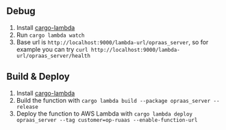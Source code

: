 
## Debug

1. Install [cargo-lambda](https://www.cargo-lambda.info/guide/getting-started.html)
2. Run `cargo lambda watch`
2. Base url is `http://localhost:9000/lambda-url/opraas_server`, so for example you can try `curl http://localhost:9000/lambda-url/opraas_server/health`

## Build & Deploy

1. Install [cargo-lambda](https://www.cargo-lambda.info/guide/getting-started.html)
2. Build the function with `cargo lambda build --package opraas_server --release`
3. Deploy the function to AWS Lambda with `cargo lambda deploy opraas_server --tag customer=op-ruaas --enable-function-url`

